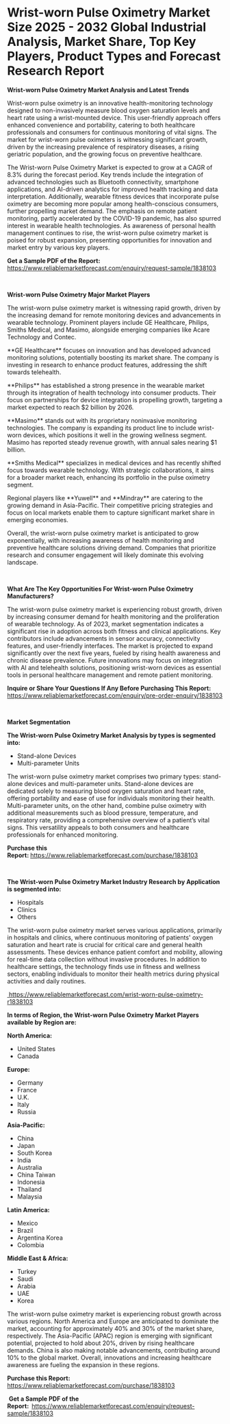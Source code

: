 <p><h1>Wrist-worn Pulse Oximetry Market Size 2025 - 2032 Global Industrial Analysis, Market Share, Top Key Players, Product Types and Forecast Research Report</h1></p><p><strong>Wrist-worn Pulse Oximetry Market Analysis and Latest Trends</strong></p>
<p><p>Wrist-worn pulse oximetry is an innovative health-monitoring technology designed to non-invasively measure blood oxygen saturation levels and heart rate using a wrist-mounted device. This user-friendly approach offers enhanced convenience and portability, catering to both healthcare professionals and consumers for continuous monitoring of vital signs. The market for wrist-worn pulse oximeters is witnessing significant growth, driven by the increasing prevalence of respiratory diseases, a rising geriatric population, and the growing focus on preventive healthcare.</p><p>The Wrist-worn Pulse Oximetry Market is expected to grow at a CAGR of 8.3% during the forecast period. Key trends include the integration of advanced technologies such as Bluetooth connectivity, smartphone applications, and AI-driven analytics for improved health tracking and data interpretation. Additionally, wearable fitness devices that incorporate pulse oximetry are becoming more popular among health-conscious consumers, further propelling market demand. The emphasis on remote patient monitoring, partly accelerated by the COVID-19 pandemic, has also spurred interest in wearable health technologies. As awareness of personal health management continues to rise, the wrist-worn pulse oximetry market is poised for robust expansion, presenting opportunities for innovation and market entry by various key players.</p></p>
<p><strong>Get a Sample PDF of the Report:&nbsp;</strong> <a href="https://www.reliablemarketforecast.com/enquiry/request-sample/1838103?utm_campaign=2397&utm_medium=2&utm_source=Github&utm_content=ia&utm_term=14042025&utm_id=wrist-worn-pulse-oximetry">https://www.reliablemarketforecast.com/enquiry/request-sample/1838103</a></p>
<p>&nbsp;</p>
<p><strong>Wrist-worn Pulse Oximetry Major Market Players</strong></p>
<p><p>The wrist-worn pulse oximetry market is witnessing rapid growth, driven by the increasing demand for remote monitoring devices and advancements in wearable technology. Prominent players include GE Healthcare, Philips, Smiths Medical, and Masimo, alongside emerging companies like Acare Technology and Contec. </p><p>**GE Healthcare** focuses on innovation and has developed advanced monitoring solutions, potentially boosting its market share. The company is investing in research to enhance product features, addressing the shift towards telehealth. </p><p>**Philips** has established a strong presence in the wearable market through its integration of health technology into consumer products. Their focus on partnerships for device integration is propelling growth, targeting a market expected to reach $2 billion by 2026.</p><p>**Masimo** stands out with its proprietary noninvasive monitoring technologies. The company is expanding its product line to include wrist-worn devices, which positions it well in the growing wellness segment. Masimo has reported steady revenue growth, with annual sales nearing $1 billion.</p><p>**Smiths Medical** specializes in medical devices and has recently shifted focus towards wearable technology. With strategic collaborations, it aims for a broader market reach, enhancing its portfolio in the pulse oximetry segment.</p><p>Regional players like **Yuwell** and **Mindray** are catering to the growing demand in Asia-Pacific. Their competitive pricing strategies and focus on local markets enable them to capture significant market share in emerging economies.</p><p>Overall, the wrist-worn pulse oximetry market is anticipated to grow exponentially, with increasing awareness of health monitoring and preventive healthcare solutions driving demand. Companies that prioritize research and consumer engagement will likely dominate this evolving landscape.</p></p>
<p>&nbsp;</p>
<p><strong>What Are The Key Opportunities For Wrist-worn Pulse Oximetry Manufacturers?</strong></p>
<p><p>The wrist-worn pulse oximetry market is experiencing robust growth, driven by increasing consumer demand for health monitoring and the proliferation of wearable technology. As of 2023, market segmentation indicates a significant rise in adoption across both fitness and clinical applications. Key contributors include advancements in sensor accuracy, connectivity features, and user-friendly interfaces. The market is projected to expand significantly over the next five years, fueled by rising health awareness and chronic disease prevalence. Future innovations may focus on integration with AI and telehealth solutions, positioning wrist-worn devices as essential tools in personal healthcare management and remote patient monitoring.</p></p>
<p><strong>Inquire or Share Your Questions If Any Before Purchasing This Report:</strong> <a href="https://www.reliablemarketforecast.com/enquiry/pre-order-enquiry/1838103?utm_campaign=2397&utm_medium=2&utm_source=Github&utm_content=ia&utm_term=14042025&utm_id=wrist-worn-pulse-oximetry">https://www.reliablemarketforecast.com/enquiry/pre-order-enquiry/1838103</a></p>
<p>&nbsp;</p>
<p><strong>Market Segmentation</strong></p>
<p><strong>The Wrist-worn Pulse Oximetry Market Analysis by types is segmented into:</strong></p>
<p><ul><li>Stand-alone Devices</li><li>Multi-parameter Units</li></ul></p>
<p><p>The wrist-worn pulse oximetry market comprises two primary types: stand-alone devices and multi-parameter units. Stand-alone devices are dedicated solely to measuring blood oxygen saturation and heart rate, offering portability and ease of use for individuals monitoring their health. Multi-parameter units, on the other hand, combine pulse oximetry with additional measurements such as blood pressure, temperature, and respiratory rate, providing a comprehensive overview of a patient’s vital signs. This versatility appeals to both consumers and healthcare professionals for enhanced monitoring.</p></p>
<p><strong>Purchase this Report:&nbsp;</strong><a href="https://www.reliablemarketforecast.com/purchase/1838103?utm_campaign=2397&utm_medium=2&utm_source=Github&utm_content=ia&utm_term=14042025&utm_id=wrist-worn-pulse-oximetry">https://www.reliablemarketforecast.com/purchase/1838103</a></p>
<p>&nbsp;</p>
<p><strong>The Wrist-worn Pulse Oximetry Market Industry Research by Application is segmented into:</strong></p>
<p><ul><li>Hospitals</li><li>Clinics</li><li>Others</li></ul></p>
<p><p>The wrist-worn pulse oximetry market serves various applications, primarily in hospitals and clinics, where continuous monitoring of patients' oxygen saturation and heart rate is crucial for critical care and general health assessments. These devices enhance patient comfort and mobility, allowing for real-time data collection without invasive procedures. In addition to healthcare settings, the technology finds use in fitness and wellness sectors, enabling individuals to monitor their health metrics during physical activities and daily routines.</p></p>
<p><a href="https://www.reliablemarketforecast.com/wrist-worn-pulse-oximetry-r1838103?utm_campaign=2397&utm_medium=2&utm_source=Github&utm_content=ia&utm_term=14042025&utm_id=wrist-worn-pulse-oximetry">&nbsp;https://www.reliablemarketforecast.com/wrist-worn-pulse-oximetry-r1838103</a></p>
<p><strong>In terms of Region, the Wrist-worn Pulse Oximetry Market Players available by Region are:</strong></p>
<p>
    <p> <strong> North America: </strong>
        <ul>
            <li>United States</li>
            <li>Canada</li>
        </ul>
        </p> 
    <p> <strong> Europe: </strong>
        <ul>
            <li>Germany</li>
            <li>France</li>
            <li>U.K.</li>
            <li>Italy</li>
            <li>Russia</li>
        </ul>
        </p> 
    <p> <strong> Asia-Pacific: </strong>
        <ul>
            <li>China</li>
            <li>Japan</li>
            <li>South Korea</li>
            <li>India</li>
            <li>Australia</li>
            <li>China Taiwan</li>
            <li>Indonesia</li>
            <li>Thailand</li>
            <li>Malaysia</li>
        </ul>
        </p> 
    <p> <strong> Latin America: </strong>
        <ul>
            <li>Mexico</li>
            <li>Brazil</li>
            <li>Argentina Korea</li>
            <li>Colombia</li>
        </ul>
        </p> 
    <p> <strong> Middle East & Africa: </strong>
        <ul>
            <li>Turkey</li>
            <li>Saudi</li>
            <li>Arabia</li>
            <li>UAE</li>
            <li>Korea</li>
        </ul>
    </p>
    </p>
<p><p>The wrist-worn pulse oximetry market is experiencing robust growth across various regions. North America and Europe are anticipated to dominate the market, accounting for approximately 40% and 30% of the market share, respectively. The Asia-Pacific (APAC) region is emerging with significant potential, projected to hold about 20%, driven by rising healthcare demands. China is also making notable advancements, contributing around 10% to the global market. Overall, innovations and increasing healthcare awareness are fueling the expansion in these regions.</p></p>
<p><strong>Purchase this Report: </strong><a href="https://www.reliablemarketforecast.com/purchase/1838103?utm_campaign=2397&utm_medium=2&utm_source=Github&utm_content=ia&utm_term=14042025&utm_id=wrist-worn-pulse-oximetry">https://www.reliablemarketforecast.com/purchase/1838103</a></p>
<p>&nbsp;<strong>Get a Sample PDF of the Report:&nbsp;&nbsp;</strong><a href="https://www.reliablemarketforecast.com/enquiry/request-sample/1838103?utm_campaign=2397&utm_medium=2&utm_source=Github&utm_content=ia&utm_term=14042025&utm_id=wrist-worn-pulse-oximetry">https://www.reliablemarketforecast.com/enquiry/request-sample/1838103</a></p>
<p><strong></strong></p>
<p><p></p><p></p><p></p></p>